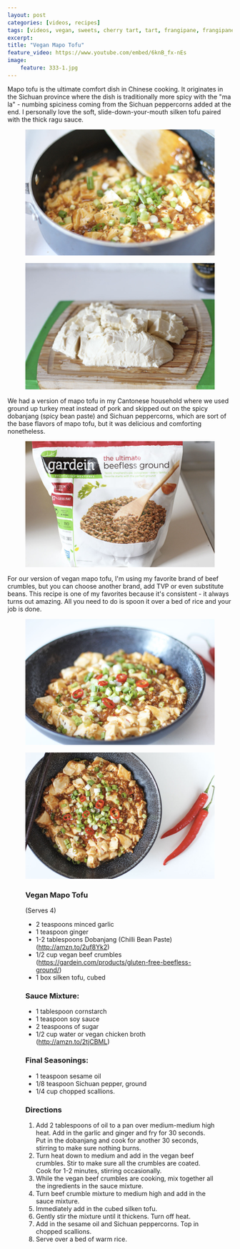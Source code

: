 ```yaml
---
layout: post
categories: [videos, recipes]
tags: [videos, vegan, sweets, cherry tart, tart, frangipane, frangipane tart, cherry frangipane tart, pistachio, cherry pistachio frangipane tart, vegan frangipane tart, cherries, cherry season, almonds, almond extract, gluten-free]
excerpt: 
title: "Vegan Mapo Tofu"
feature_video: https://www.youtube.com/embed/6knB_fx-nEs
image:
    feature: 333-1.jpg
---
```


Mapo tofu is the ultimate comfort dish in Chinese cooking.  It originates in the Sichuan province where the dish is traditionally more spicy with the "ma la" - numbing spiciness coming from the Sichuan peppercorns added at the end.  I personally love the soft, slide-down-your-mouth silken tofu paired with the thick ragu sauce.

<figure>
<img src="/images/333-6.jpg">
</figure> 

<figure>
<img src="/images/333-4.jpg">
</figure>  

We had a version of mapo tofu in my Cantonese household where we used ground up turkey meat instead of pork and skipped out on the spicy dobanjang (spicy bean paste) and Sichuan peppercorns, which are sort of the base flavors of mapo tofu, but it was delicious and comforting nonetheless.

<figure>
<img src="/images/333-3.jpg">
</figure>  

For our version of vegan mapo tofu, I'm using my favorite brand of beef crumbles, but you can choose another brand, add TVP or even substitute beans.  This recipe is one of my favorites because it's consistent - it always turns out amazing.  All you need to do is spoon it over a bed of rice and your job is done.

<figure>
<img src="/images/333-7.jpg">
</figure>  

<figure>
<img src="/images/333-9.jpg">
</figure>  



<figure class="ingredients" markdown="1">

### Vegan Mapo Tofu
(Serves 4)

- 2 teaspoons minced garlic
- 1 teaspoon ginger
- 1-2 tablespoons Dobanjang (Chilli Bean Paste) (http://amzn.to/2uf8Yk2)
- 1/2 cup vegan beef crumbles (https://gardein.com/products/gluten-free-beefless-ground/)
- 1 box silken tofu, cubed

### Sauce Mixture:

- 1 tablespoon cornstarch 
- 1 teaspoon soy sauce
- 2 teaspoons of sugar 
- 1/2 cup water or vegan chicken broth (http://amzn.to/2tjCBML)

### Final Seasonings:

- 1 teaspoon sesame oil
- 1/8 teaspoon Sichuan pepper, ground
- 1/4 cup chopped scallions.



</figure>

<figure class="directions" markdown="1">

### Directions

1. Add 2 tablespoons of oil to a pan over medium-medium high heat.  Add in the garlic and ginger and fry for 30 seconds.  Put in the dobanjang and cook for another 30 seconds, stirring to make sure nothing burns.
2. Turn heat down to medium and add in the vegan beef crumbles.  Stir to make sure all the crumbles are coated.  Cook for 1-2 minutes, stirring occasionally.
3. While the vegan beef crumbles are cooking, mix together all the ingredients in the sauce mixture.
4. Turn beef crumble mixture to medium high and add in the sauce mixture.  
5. Immediately add in the cubed silken tofu.
6. Gently stir the mixture until it thickens.  Turn off heat.
7. Add in the sesame oil and Sichuan peppercorns.  Top in chopped scallions.
8. Serve over a bed of warm rice.

</figure>